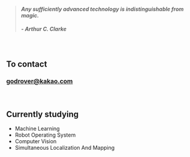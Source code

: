 > #### *Any sufficiently advanced technology is indistinguishable from magic.*
> ##### - Arthur C. Clarke

　

## **To contact**
### **[godrover@kakao.com](mailto:godrover@kakao.com)**

　

## **Currently studying**

- Machine Learning
- Robot Operating System
- Computer Vision
- Simultaneous Localization And Mapping

